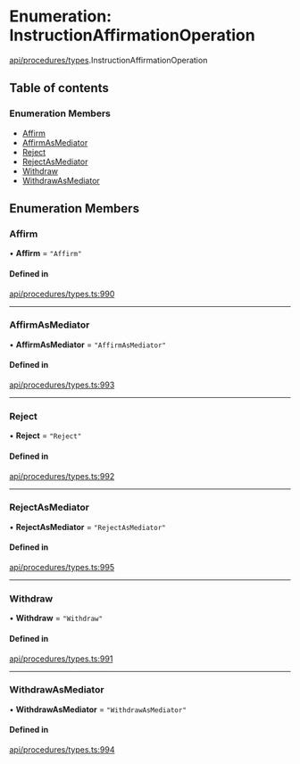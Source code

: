 # Enumeration: InstructionAffirmationOperation

[api/procedures/types](../wiki/api.procedures.types).InstructionAffirmationOperation

## Table of contents

### Enumeration Members

- [Affirm](../wiki/api.procedures.types.InstructionAffirmationOperation#affirm)
- [AffirmAsMediator](../wiki/api.procedures.types.InstructionAffirmationOperation#affirmasmediator)
- [Reject](../wiki/api.procedures.types.InstructionAffirmationOperation#reject)
- [RejectAsMediator](../wiki/api.procedures.types.InstructionAffirmationOperation#rejectasmediator)
- [Withdraw](../wiki/api.procedures.types.InstructionAffirmationOperation#withdraw)
- [WithdrawAsMediator](../wiki/api.procedures.types.InstructionAffirmationOperation#withdrawasmediator)

## Enumeration Members

### Affirm

• **Affirm** = ``"Affirm"``

#### Defined in

[api/procedures/types.ts:990](https://github.com/PolymeshAssociation/polymesh-sdk/blob/9a8715021/src/api/procedures/types.ts#L990)

___

### AffirmAsMediator

• **AffirmAsMediator** = ``"AffirmAsMediator"``

#### Defined in

[api/procedures/types.ts:993](https://github.com/PolymeshAssociation/polymesh-sdk/blob/9a8715021/src/api/procedures/types.ts#L993)

___

### Reject

• **Reject** = ``"Reject"``

#### Defined in

[api/procedures/types.ts:992](https://github.com/PolymeshAssociation/polymesh-sdk/blob/9a8715021/src/api/procedures/types.ts#L992)

___

### RejectAsMediator

• **RejectAsMediator** = ``"RejectAsMediator"``

#### Defined in

[api/procedures/types.ts:995](https://github.com/PolymeshAssociation/polymesh-sdk/blob/9a8715021/src/api/procedures/types.ts#L995)

___

### Withdraw

• **Withdraw** = ``"Withdraw"``

#### Defined in

[api/procedures/types.ts:991](https://github.com/PolymeshAssociation/polymesh-sdk/blob/9a8715021/src/api/procedures/types.ts#L991)

___

### WithdrawAsMediator

• **WithdrawAsMediator** = ``"WithdrawAsMediator"``

#### Defined in

[api/procedures/types.ts:994](https://github.com/PolymeshAssociation/polymesh-sdk/blob/9a8715021/src/api/procedures/types.ts#L994)
